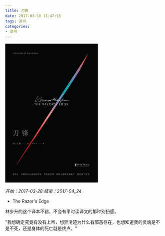 ```yaml
---
title: 刀锋
date: 2017-03-30 11:47:15
tags: 读书
categories:
- 读书
---
```


![](刀锋/s29112798.jpg)

_开始：2017-03-28_
_结束：2017-04_24_

* The Razor's Edge

林步升的这个译本不错，不会有平时读译文的那种别扭感。

"我想确定究竟有没有上帝，想弄清楚为什么有邪恶存在，也想知道我的灵魂是不是不死，还是身体的死亡就是终点。"
